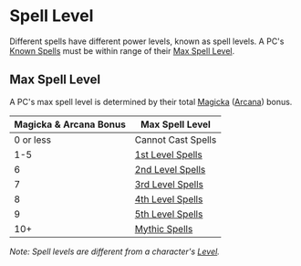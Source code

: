 # Spell Level

Different spells have different power levels, known as spell levels. A PC's [Known Spells](../Spellcasting/Spell%20Learning/Known%20Spells.md) must be within range of their [Max Spell Level](Spell%20Level.md#Max%20Spell%20Level).

## Max Spell Level

A PC's max spell level is determined by their total [Magicka](../../Player%20Characters/Attributes/Magicka.md) ([Arcana](../../Player%20Characters/Skills/Primary%20Skills/Arcana.md)) bonus.

| Magicka & Arcana Bonus | Max Spell Level                                                           |
| ---------------------- | ------------------------------------------------------------------------- |
| 0 or less              | Cannot Cast Spells                                                        |
| 1-5                    | [1st Level Spells](Spells%20by%20Level/Level%201/1st%20Level%20Spells.md) |
| 6                      | [2nd Level Spells](Spells%20by%20Level/Level%202/2nd%20Level%20Spells.md) |
| 7                      | [3rd Level Spells](Spells%20by%20Level/Level%203/3rd%20Level%20Spells.md) |
| 8                      | [4th Level Spells](Spells%20by%20Level/Level%204/4th%20Level%20Spells.md) |
| 9                      | [5th Level Spells](Spells%20by%20Level/Level%205/5th%20Level%20Spells.md) |
| 10+                    | [Mythic Spells](Spells%20by%20Level/Mythic/{Mythic%20Spells}.md)          |

*Note: Spell levels are different from a character's [Level](../../Player%20Characters/Progression/Level.md).*
